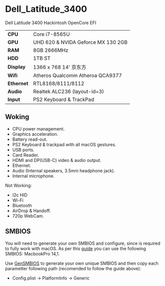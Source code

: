 # Dell_Latitude_3400
Dell Latitude 3400 Hackintosh OpenCore EFI

|              |                                     |
| ------------ | ----------------------------------- |
| **CPU**      | Core i7-8565U                       |
| **GPU**      | UHD 620 &  NVIDA Geforce MX 130 2GB |
| **RAM**      | 8GB 2666MHz                         |
| **HDD**      | 1TB ST                              |
| **Display**  | 1366 x 768 14' 京东方               |
| **Wifi**     | Atheros Qualcomm Atheroa QCA9377    |
| **Ethernet** | RTL8168/8111/8112                   |
| **Audio**    | Realtek ALC236 (layout-id=3)        |
| **Input**    | PS2 Keyboard & TrackPad             |

## Woking

-  CPU power management.
-  Graphics acceleration.
-  Battery read-out.
-  PS2 Keyboard & trackpad with all macOS gestures.
-  USB ports.
-  Card Reader.
-  HDMI and DP(USB-C) video & audio output.
-  Ethernet.
-  Audio (Internal speakers, 3.5mm headphone jack).
-  Internal microphone.

Not Working:

- I2c HID
-  Wi-Fi
- Bluetooth
-  AirDrop & Handoff.
- 720p WebCam.

## SMBIOS

You will need to generate your own SMBIOS and configure, since is required to fully work with macOS. As per this [guide](https://dortania.github.io/OpenCore-Install-Guide/config-laptop.plist/kaby-lake.html#platforminfo) you can use the following SMBIOS: MacbookPro 14,1.

Use [GenSMBIOS](https://github.com/corpnewt/GenSMBIOS) to generate your own unique SMBIOS and then copy each parametter following path (recomended to follow the guide above):

- Config.plist -> PlatformInfo -> Generic
